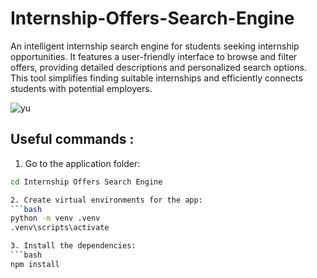 # Internship-Offers-Search-Engine
An intelligent internship search engine for students seeking internship opportunities. It features a user-friendly interface to browse and filter offers, providing detailed descriptions and personalized search options. This tool simplifies finding suitable internships and efficiently connects students with potential employers.

![yu](https://github.com/Salma-Benaroub/Internship-Offers-Search-Engine-/assets/137185872/76e38066-5799-450f-9e64-5ac88683b193)

## Useful  commands :
 1. Go to the application folder:
   ```bash
   cd Internship Offers Search Engine

 2. Create virtual environments for the app:
   ```bash
   python -m venv .venv
   .venv\scripts\activate

 3. Install the dependencies:
   ```bash
   npm install 
      

